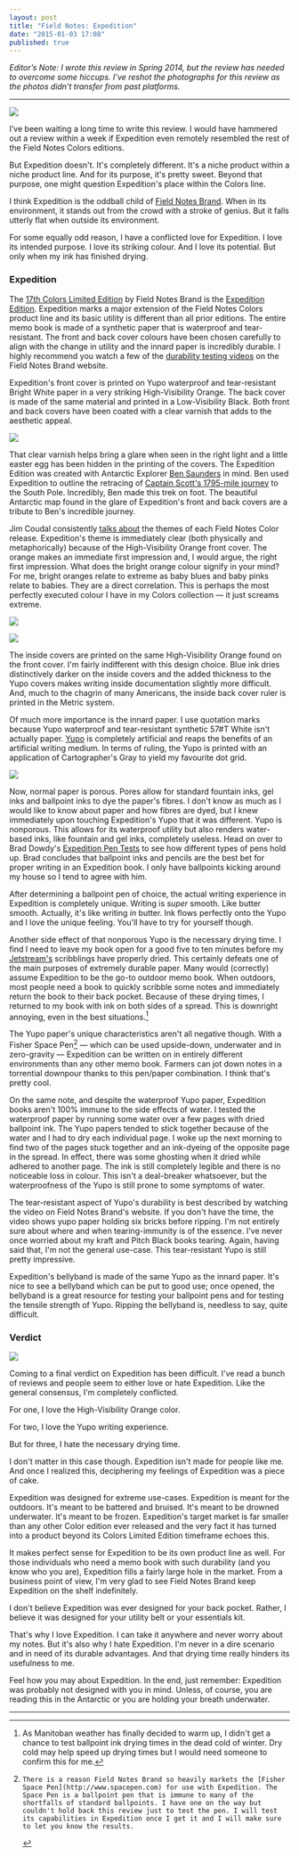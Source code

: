 ```yaml
---
layout: post
title: "Field Notes: Expedition"
date: "2015-01-03 17:08"
published: true
---
```




*Editor’s Note: I wrote this review in Spring 2014, but the review has needed to overcome some hiccups. I’ve reshot the photographs for this review as the photos didn’t transfer from past platforms.*

---

![](http://thenewsprint.s3.amazonaws.com/media/2015/01/FN-Expedition-1.jpg)

I’ve been waiting a long time to write this review. I would have hammered out a review within a week if Expedition even remotely resembled the rest of the Field Notes Colors editions.

But Expedition doesn't. It's completely different. It's a niche product within a niche product line. And for its purpose, it's pretty sweet. Beyond that purpose, one might question Expedition's place within the Colors line. 

I think Expedition is the oddball child of [Field Notes Brand](http://fieldnotesbrand.com). When in its environment, it stands out from the crowd with a stroke of genius. But it falls utterly flat when outside its environment. 

For some equally odd reason, I have a conflicted love for Expedition. I love its intended purpose. I love its striking colour. And I love its potential. But only when my ink has finished drying.

### Expedition

The [17th Colors Limited Edition](http://fieldnotesbrand.com/colors/) by Field Notes Brand is the [Expedition Edition](http://fieldnotesbrand.com/colors/expedition/). Expedition marks a major extension of the Field Notes Colors product line and its basic utility is different than all prior editions. The entire memo book is made of a synthetic paper that is waterproof and tear-resistant. The front and back cover colours have been chosen carefully to align with the change in utility and the innard paper is incredibly durable. I highly recommend you watch a few of the [durability testing videos](http://fieldnotesbrand.com/colors/expedition/) on the Field Notes Brand website.

Expedition's front cover is printed on Yupo waterproof and tear-resistant Bright White paper in a very striking High-Visibility Orange. The back cover is made of the same material and printed in a Low-Visibility Black. Both front and back covers have been coated with a clear varnish that adds to the aesthetic appeal.

![](http://thenewsprint.s3.amazonaws.com/media/2015/01/FN-Expedition-6.jpg)

That clear varnish helps bring a glare when seen in the right light and a little easter egg has been hidden in the printing of the covers. The Expedition Edition was created with Antarctic Explorer [Ben Saunders](http://bensaunders.com) in mind. Ben used Expedition to outline the retracing of [Captain Scott's 1795-mile journey](http://en.wikipedia.org/wiki/Robert_Falcon_Scott) to the South Pole. Incredibly, Ben made this trek on foot. The beautiful Antarctic map found in the glare of Expedition's front and back covers are a tribute to Ben's incredible journey.

Jim Coudal consistently [talks about](http://5by5.tv/cmdspace/57) the themes of each Field Notes Color release. Expedition's theme is immediately clear (both physically and metaphorically) because of the High-Visibility Orange front cover. The orange makes an immediate first impression and, I would argue, the right first impression. What does the bright orange colour signify in your mind? For me, bright oranges relate to extreme as baby blues and baby pinks relate to babies. They are a direct correlation. This is perhaps the most perfectly executed colour I have in my Colors collection — it just screams extreme.

![](http://thenewsprint.s3.amazonaws.com/media/2015/01/FN-Expedition-4.jpg)

![](http://thenewsprint.s3.amazonaws.com/media/2015/01/FN-Expedition-5.jpg)

The inside covers are printed on the same High-Visibility Orange found on the front cover. I'm fairly indifferent with this design choice. Blue ink dries distinctively darker on the inside covers and the added thickness to the Yupo covers makes writing inside documentation slightly more difficult. And, much to the chagrin of many Americans, the inside back cover ruler is printed in the Metric system. 

Of much more importance is the innard paper. I use quotation marks because Yupo waterproof and tear-resistant synthetic 57#T White isn't actually paper. [Yupo](http://yupousa.com) is completely artificial and reaps the benefits of an artificial writing medium. In terms of ruling, the Yupo is printed with an application of Cartographer's Gray to yield my favourite dot grid. 

![](http://thenewsprint.s3.amazonaws.com/media/2015/01/FN-Expedition-3.jpg)

Now, normal paper is porous. Pores allow for standard fountain inks, gel inks and ballpoint inks to dye the paper's fibres. I don't know as much as I would like to know about paper and how fibres are dyed, but I knew immediately upon touching Expedition's Yupo that it was different. Yupo is nonporous. This allows for its waterproof utility but also renders water-based inks, like fountain and gel inks, completely useless. Head on over to Brad Dowdy's [Expedition Pen Tests](http://www.penaddict.com/blog/2012/12/20/what-is-the-best-pen-for-the-field-notes-expedition-edition) to see how different types of pens hold up. Brad concludes that ballpoint inks and pencils are the best bet for proper writing in an Expedition book. I only have ballpoints kicking around my house so I tend to agree with him. 

After determining a ballpoint pen of choice, the actual writing experience in Expedition is completely unique. Writing is *super* smooth. Like butter smooth. Actually, it's like writing *in* butter. Ink flows perfectly onto the Yupo and I love the unique feeling. You'll have to try for yourself though.

Another side effect of that nonporous Yupo is the necessary drying time. I find I need to leave my book open for a good five to ten minutes before my [Jetstream's](http://www.amazon.ca/gp/product/B0013CQCTW/ref=as_li_qf_sp_asin_tl?ie=UTF8&camp=15121&creative=330641&creativeASIN=B0013CQCTW&linkCode=as2&tag=thenews037-20) scribblings have properly dried. This certainly defeats one of the main purposes of extremely durable paper. Many would (correctly) assume Expedition to be the go-to outdoor memo book. When outdoors, most people need a book to quickly scribble some notes and immediately return the book to their back pocket. Because of these drying times, I returned to my book with ink on both sides of a spread. This is downright annoying, even in the best situations.[^1]

The Yupo paper's unique characteristics aren't all negative though. With a Fisher Space Pen[^2] — which can be used upside-down, underwater and in zero-gravity — Expedition can be written on in entirely different environments than any other memo book. Farmers can jot down notes in a torrential downpour thanks to this pen/paper combination. I think that's pretty cool.

On the same note, and despite the waterproof Yupo paper, Expedition books aren't 100% immune to the side effects of water. I tested the waterproof paper by running some water over a few pages with dried ballpoint ink. The Yupo papers tended to stick together because of the water and I had to dry each individual page. I woke up the next morning to find two of the pages stuck together and an ink-dyeing of the opposite page in the spread. In effect, there was some ghosting when it dried while adhered to another page. The ink is still completely legible and there is no noticeable loss in colour. This isn't a deal-breaker whatsoever, but the waterproofness of the Yupo is still prone to some symptoms of water.

The tear-resistant aspect of Yupo's durability is best described by watching the video on Field Notes Brand's website. If you don't have the time, the video shows yupo paper holding six bricks before ripping. I'm not entirely sure about where and when tearing-immunity is of the essence. I've never once worried about my kraft and Pitch Black books tearing. Again, having said that, I'm not the general use-case. This tear-resistant Yupo is still pretty impressive.

Expedition's bellyband is made of the same Yupo as the innard paper. It's nice to see a bellyband which can be put to good use; once opened, the bellyband is a great resource for testing your ballpoint pens and for testing the tensile strength of Yupo. Ripping the bellyband is, needless to say, quite difficult.

### Verdict

![](http://thenewsprint.s3.amazonaws.com/media/2015/01/FN-Expedition-2.jpg)

Coming to a final verdict on Expedition has been difficult. I've read a bunch of reviews and people seem to either love or hate Expedition. Like the general consensus, I'm completely conflicted. 

For one, I love the High-Visibility Orange color.

For two, I love the Yupo writing experience. 

But for three, I hate the necessary drying time.

I don't matter in this case though. Expedition isn't made for people like me. And once I realized this, deciphering my feelings of Expedition was a piece of cake. 

Expedition was designed for extreme use-cases. Expedition is meant for the outdoors. It's meant to be battered and bruised. It's meant to be drowned underwater. It's meant to be frozen. Expedition's target market is far smaller than any other Color edition ever released and the very fact it has turned into a product beyond its Colors Limited Edition timeframe echoes this. 

It makes perfect sense for Expedition to be its own product line as well. For those individuals who need a memo book with such durability (and you know who you are), Expedition fills a fairly large hole in the market. From a business point of view, I'm very glad to see Field Notes Brand keep Expedition on the shelf indefinitely.

I don't believe Expedition was ever designed for your back pocket. Rather, I believe it was designed for your utility belt or your essentials kit. 

That's why I love Expedition. I can take it anywhere and never worry about my notes. But it's also why I hate Expedition. I'm never in a dire scenario and in need of its durable advantages. And that drying time really hinders its usefulness to me. 

Feel how you may about Expedition. In the end, just remember: Expedition was probably not designed with you in mind. Unless, of course, you are reading this in the Antarctic or you are holding your breath underwater.

---

[^1]:	As Manitoban weather has finally decided to warm up, I didn't get a chance to test ballpoint ink drying times in the dead cold of winter. Dry cold may help speed up drying times but I would need someone to confirm this for me.

[^2]:	 There is a reason Field Notes Brand so heavily markets the [Fisher Space Pen](http://www.spacepen.com) for use with Expedition. The Space Pen is a ballpoint pen that is immune to many of the shortfalls of standard ballpoints. I have one on the way but couldn't hold back this review just to test the pen. I will test its capabilities in Expedition once I get it and I will make sure to let you know the results.